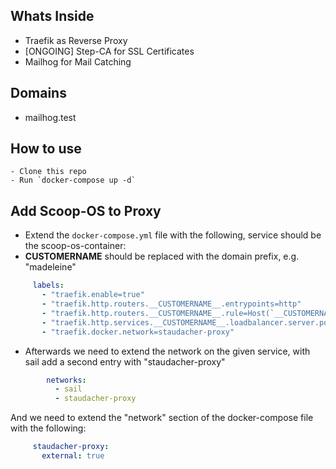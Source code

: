 ## Whats Inside 
 - Traefik as Reverse Proxy 
 - [ONGOING] Step-CA for SSL Certificates 
 - Mailhog for Mail Catching

## Domains 
 - mailhog.test 

## How to use 
    - Clone this repo 
    - Run `docker-compose up -d`

## Add Scoop-OS to Proxy 
   - Extend the `docker-compose.yml` file with the following, service should be the scoop-os-container:
   - __CUSTOMERNAME__ should be replaced with the domain prefix, e.g. "madeleine"
   ```yml
        labels:
          - "traefik.enable=true"
          - "traefik.http.routers.__CUSTOMERNAME__.entrypoints=http"
          - "traefik.http.routers.__CUSTOMERNAME__.rule=Host(`__CUSTOMERNAME__-scoopos.test`)"
          - "traefik.http.services.__CUSTOMERNAME__.loadbalancer.server.port=80"
          - "traefik.docker.network=staudacher-proxy"
   ```
   - Afterwards we need to extend the network on the given service, with sail add a second entry with "staudacher-proxy"
```yml 
        networks:
          - sail
          - staudacher-proxy
```
And we need to extend the "network" section of the docker-compose file with the following: 
```yml
     staudacher-proxy:
       external: true
   ```


